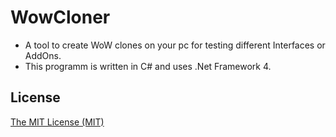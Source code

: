 # WowCloner
* A tool to create WoW clones on your pc for testing different Interfaces or AddOns.
* This programm is written in C# and uses .Net Framework 4.

## License
[The MIT License (MIT)](http://r15ch13.mit-license.org/)
